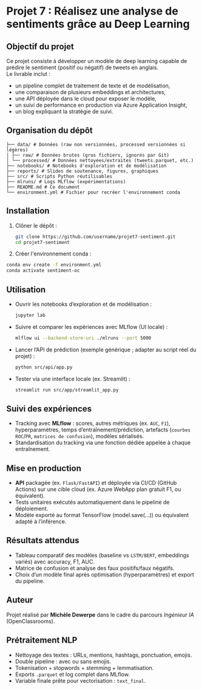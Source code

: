 # Projet 7 : Réalisez une analyse de sentiments grâce au Deep Learning

## Objectif du projet
Ce projet consiste à développer un modèle de deep learning capable de prédire le sentiment (positif ou négatif) de tweets en anglais.  
Le livrable inclut :
- un pipeline complet de traitement de texte et de modélisation,
- une comparaison de plusieurs embeddings et architectures,
- une API déployée dans le cloud pour exposer le modèle,
- un suivi de performance en production via Azure Application Insight,
- un blog expliquant la stratégie de suivi.

## Organisation du dépôt
```
├── data/ # Données (raw non versionnées, processed versionnées si légères)
│ ├── raw/ # Données brutes (gros fichiers, ignorés par Git)
│ └── processed/ # Données nettoyées/extraites (tweets.parquet, etc.)
├── notebooks/ # Notebooks d'exploration et de modélisation
├── reports/ # Slides de soutenance, figures, graphiques
├── src/ # Scripts Python réutilisables
├── mlruns/ # Logs MLflow (expérimentations)
├── README.md # Ce document
└── environment.yml # Fichier pour recréer l'environnement conda
```

## Installation
1. Clôner le dépôt :
   ```bash
   git clone https://github.com/username/projet7-sentiment.git
   cd projet7-sentiment
   ```
2. Créer l'environnement conda :
```bash
conda env create -f environment.yml
conda activate sentiment-oc
```

## Utilisation
- Ouvrir les notebooks d’exploration et de modélisation :
    ```bash
    jupyter lab
    ```
- Suivre et comparer les expériences avec MLflow (UI locale) :
    ```bash
    mlflow ui --backend-store-uri ./mlruns --port 5000
    ```
- Lancer l’API de prédiction (exemple générique ; adapter au script réel du projet) :
    ```bash
    python src/api/app.py
    ```
- Tester via une interface locale (ex. Streamlit) :
    ```bash
    streamlit run src/app/streamlit_app.py
    ```

## Suivi des expériences
- Tracking avec __MLflow__ : scores, autres métriques (ex. `AUC`, `F1`), hyperparamètres, temps d’entraînement/prédiction, artefacts (`courbes ROC`/`PR`, `matrices de confusion`), modèles sérialisés.
- Standardisation du tracking via une fonction dédiée appelée à chaque entraînement.

## Mise en production
- __API__ packagée (ex. `Flask/FastAPI`) et déployée via CI/CD (GitHub Actions) sur une cible cloud (ex. Azure WebApp plan gratuit F1, ou équivalent).
- Tests unitaires exécutés automatiquement dans le pipeline de déploiement.
- Modèle exporté au format TensorFlow (model.save(...)) ou équivalent adapté à l’inférence.

## Résultats attendus
- Tableau comparatif des modèles (baseline vs `LSTM/BERT`, embeddings variés) avec accuracy, F1, AUC.
- Matrice de confusion et analyse des faux positifs/faux négatifs.
- Choix d’un modèle final après optimisation (hyperparamètres) et export du pipeline.

## Auteur
Projet réalisé par __Michèle Dewerpe__ dans le cadre du parcours _Ingénieur IA_ (OpenClassrooms).

## Prétraitement NLP

- Nettoyage des textes : URLs, mentions, hashtags, ponctuation, emojis.
- Double pipeline : avec ou sans emojis.
- Tokenisation + stopwords + stemming + lemmatisation.
- Exports `.parquet` et log complet dans MLflow.
- Variable finale prête pour vectorisation : `text_final`.
